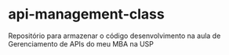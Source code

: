 # api-management-class
Repositório para armazenar o código desenvolvimento na aula de Gerenciamento de APIs do meu MBA na USP

